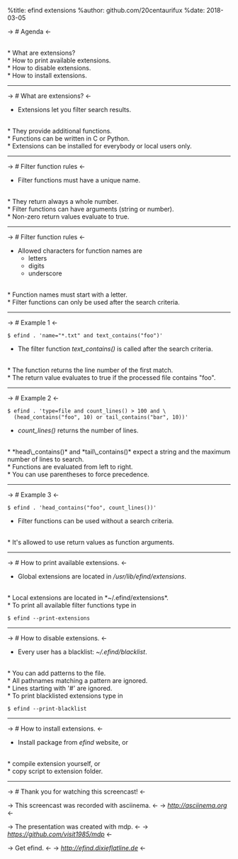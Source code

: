 %title: efind extensions
%author: github.com/20centaurifux
%date: 2018-03-05

-> # Agenda <-

<br>
* What are extensions?

<br>
* How to print available extensions.

<br>
* How to disable extensions.

<br>
* How to install extensions.

-------------------------------------------------

-> # What are extensions? <-

* Extensions let you filter search results.

<br>
* They provide additional functions.

<br>
* Functions can be written in C or Python.

<br>
* Extensions can be installed for everybody or local
  users only.

-------------------------------------------------

-> # Filter function rules <-

* Filter functions must have a unique name.

<br>
* They return always a whole number.

<br>
* Filter functions can have arguments (string or number).

<br>
* Non-zero return values evaluate to true.

-------------------------------------------------

-> # Filter function rules <-

* Allowed characters for function names are
    * letters
    * digits
    * underscore

<br>
* Function names must start with a letter.

<br>
* Filter functions can only be used after the search criteria.

-------------------------------------------------

-> # Example 1 <-

    $ efind . 'name="*.txt" and text_contains("foo")'

* The filter function *text\_contains()* is called after the
  search criteria.

<br>
* The function returns the line number of the first match.

<br>
* The return value evaluates to true if the processed file
  contains "foo".

-------------------------------------------------

-> # Example 2 <-

    $ efind . 'type=file and count_lines() > 100 and \
      (head_contains("foo", 10) or tail_contains("bar", 10))'

* *count\_lines()* returns the number of lines.

<br>
* *head\_contains()* and *tail\_contains()* expect a string
  and the maximum number of lines to search.

<br>
* Functions are evaluated from left to right.

<br>
* You can use parentheses to force precedence.

-------------------------------------------------

-> # Example 3 <-

    $ efind . 'head_contains("foo", count_lines())'

* Filter functions can be used without a search criteria.

<br>
* It's allowed to use return values as function arguments.

-------------------------------------------------

-> # How to print available extensions. <-

* Global extensions are located in */usr/lib/efind/extensions*.

<br>
* Local extensions are located in *~/.efind/extensions*.

<br>
* To print all available filter functions type in

    $ efind --print-extensions

-------------------------------------------------

-> # How to disable extensions. <-

* Every user has a blacklist: *~/.efind/blacklist*.

<br>
* You can add patterns to the file.

<br>
* All pathnames matching a pattern are ignored.

<br>
* Lines starting with '#' are ignored.

<br>
* To print blacklisted extensions type in

    $ efind --print-blacklist

-------------------------------------------------

-> # How to install extensions. <-

* Install package from *efind* website, or

<br>
* compile extension yourself, or

<br>
* copy script to extension folder.

-------------------------------------------------

-> # Thank you for watching this screencast! <-

-> This screencast was recorded with asciinema. <-
-> *http://asciinema.org* <-

-> The presentation was created with mdp. <-
-> *https://github.com/visit1985/mdp* <-

-> Get efind. <-
-> *http://efind.dixieflatline.de* <-
